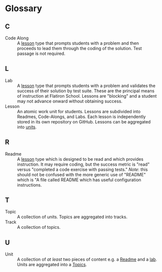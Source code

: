 # Glossary

## C

<dl id="c-items">
  <dt><a name="code-along">Code Along</a></dt><dd>A <a href="#lesson">lesson</a> type
  that prompts students with a problem and then proceeds to lead them through
  the coding of the solution. Test passage is not required.</dd>
</dl>

## L

<dl id="l-items">
  <dt><a name="lesson">Lab</a></dt><dd>A <a href="#lesson">lesson</a> type
  that prompts students with a problem and validates the success of their
  solution by test suite. These are the principal means of instruction at
  Flatiron School. Lessons are "blocking" and a student may not advance onward
  without obtaining success.</dd>
  <dt><a name="lesson">Lesson</a></dt><dd>An atomic work unit for students.
  Lessons are subdivided into Readmes, Code-Alongs, and Labs. Each lesson is
  independently stored in its own repository on GitHub. Lessons can be aggregated
  into <a href="unit">units</a>.</dd>
</dl>

## R

<dl id="r-items">
  <dt><a name="readme">Readme</a></dt><dd>A <a href="#lesson">lesson</a> type
  which is designed to be read and which provides instruction. It may require
  coding, but the success metric is "read" versus "completed a code exercise
  with passing tests." <em>Note</em>: this should not be confused with the more
  generic use of "README" which is "A file called README which has useful
  configuration instructions.</dd>
</dl>

## T

<dl id="t-items">
  <dt><a name="topic">Topic</a></dt><dd>A collection of units. Topics
  are aggregated into <a name="track">tracks</a>.</dt>
  <dt><a name="track">Track</a></dt><dd>A collection of topics.</dt>
</dl>

## U

<dl id="u-items">
  <dt><a name="unit">Unit</a></dt><dd>A collection of <em>at least</em> two
  pieces of content e.g. a <a href="#readme">Readme</a> and a <a
  href="#lab">lab</a>. Units are aggregated into a <a href="#topic">Topics</a>.</dd>
</dl>
